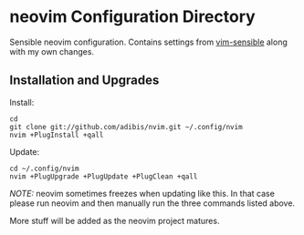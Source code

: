 # neovim Configuration Directory

Sensible neovim configuration. Contains settings from [vim-sensible](https://github.com/tpope/vim-sensible) along with my own changes.

## Installation and Upgrades

Install:

    cd
    git clone git://github.com/adibis/nvim.git ~/.config/nvim
    nvim +PlugInstall +qall

Update:

    cd ~/.config/nvim
    nvim +PlugUpgrade +PlugUpdate +PlugClean +qall

*NOTE:* neovim sometimes freezes when updating like this. In that case please run neovim and then manually run the three commands listed above.

More stuff will be added as the neovim project matures.
